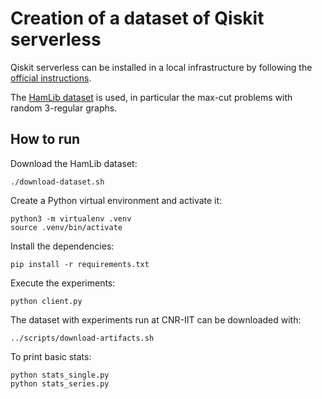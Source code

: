 # Creation of a dataset of Qiskit serverless

Qiskit serverless can be installed in a local infrastructure by following
the [official instructions](https://qiskit.github.io/qiskit-serverless/).

The [HamLib dataset](https://portal.nersc.gov/cfs/m888/dcamps/hamlib/) is
used, in particular the max-cut problems with random 3-regular graphs.

## How to run

Download the HamLib dataset:


```shell
./download-dataset.sh
```

Create a Python virtual environment and activate it:

```shell
python3 -m virtualenv .venv
source .venv/bin/activate
```

Install the dependencies:

```shell
pip install -r requirements.txt
```

Execute the experiments:

```shell
python client.py
```

The dataset with experiments run at CNR-IIT can be downloaded with:

```shell
../scripts/download-artifacts.sh
```

To print basic stats:

```shell
python stats_single.py
python stats_series.py
```